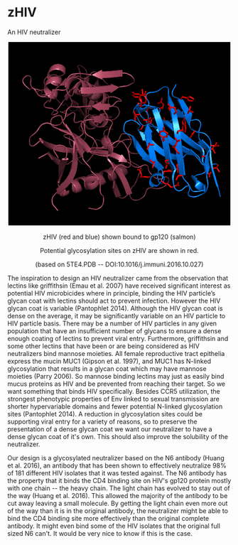 # zHIV
An HIV neutralizer
<p align="center">
  <img src="5te4frag.png" width="500"/>
</p>
<p align="center">
  zHIV (red and blue) shown bound to gp120 (salmon)
</p>
<p align="center">
  Potential glycosylation sites on zHIV are shown in red.
</p>
<p align="center">
  (based on 5TE4.PDB -- DOI:10.1016/j.immuni.2016.10.027)
</p>

The inspiration to design an HIV neutralizer came from the observation that lectins like griffithsin (Emau et al. 2007) have received significant interest as potential HIV microbicides where in principle, binding the HIV particle’s glycan coat with lectins should act to prevent infection. However the HIV glycan coat is variable (Pantophlet 2014). Although the HIV glycan coat is dense on the average, it may be significantly variable on an HIV particle to HIV particle basis. There may be a number of HIV particles in any given population that have an insufficient number of glycans to ensure a dense enough coating of lectins to prevent viral entry. Furthermore, griffithsin and some other lectins that have been or are being considered as HIV neutralizers bind mannose moieties. All female reproductive tract epithelia express the mucin MUC1 (Gipson et al. 1997), and MUC1 has N-linked glycosylation that results in a glycan coat which may have mannose moieties (Parry 2006). So mannose binding lectins may just as easily bind mucus proteins as HIV and be prevented from reaching their target. So we want something that binds HIV specifically. Besides CCR5 utilization, the strongest phenotypic properties of Env linked to sexual transmission are shorter hypervariable domains and fewer potential N-linked glycosylation sites (Pantophlet 2014). A reduction in glycosylation sites could be supporting viral entry for a variety of reasons, so to preserve the presentation of a dense glycan coat we want our neutralizer to have a dense glycan coat of it's own. This should also improve the solubility of the neutralizer.

Our design is a glycosylated neutralizer based on the N6 antibody (Huang et al. 2016), an antibody that has been shown to effectively neutralize 98% of 181 different HIV isolates that it was tested against. The N6 antibody has the property that it binds the CD4 binding site on HIV's gp120 protein mostly with one chain -- the heavy chain. The light chain has evolved to stay out of the way (Huang et al. 2016). This allowed the majority of the antibody to be cut away leaving a small molecule. By getting the light chain even more out of the way than it is in the original antibody, the neutralizer might be able to bind the CD4 binding site more effectively than the original complete antibody. It might even bind some of the HIV isolates that the original full sized N6 can't. It would be very nice to know if this is the case.
